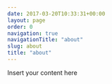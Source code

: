 ```yaml
---
date: 2017-03-20T10:33:31+00:00
layout: page
order: 0
navigation: true
navigationTitle: "about"
slug: about
title: "about"
---
```

Insert your content here